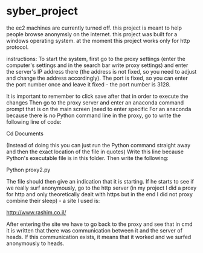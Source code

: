 # syber_project
the ec2 machines are currently turned off.
this project is meant to help people browse anonymsly on the internet.
this project was built for a windows operating system.
at the moment this project works only for http protocol.

 instructions:
 To start the system, first go to the proxy settings (enter the computer's settings and in the search bar write proxy settings) and enter the server's IP address there (the address is not fixed, so you need to adjust and change the address accordingly). The port is fixed, so you can enter the port number once and leave it fixed - the port number is 3128.
  
It is important to remember to click save after that in order to execute the changes
Then go to the proxy server and enter an anaconda command prompt that is on the main screen (need to enter specific For an anaconda because there is no Python command line in the proxy, go to write the following line of code:

Cd Documents

(Instead of doing this you can just run the Python command straight away and then the exact location of the file in quotes)
Write this line because Python's executable file is in this folder. Then write the following:

Python proxy2.py

The file should then give an indication that it is starting.
If he starts to see if we really surf anonymously, go to the http server (in my project I did a proxy for http and only theoretically dealt with https but in the end I did not proxy combine their sleep) - a site I used is:

http://www.rashim.co.il/

After entering the site we have to go back to the proxy and see that in cmd it is written that there was communication between it and the server of heads. If this communication exists, it means that it worked and we surfed anonymously to heads.

